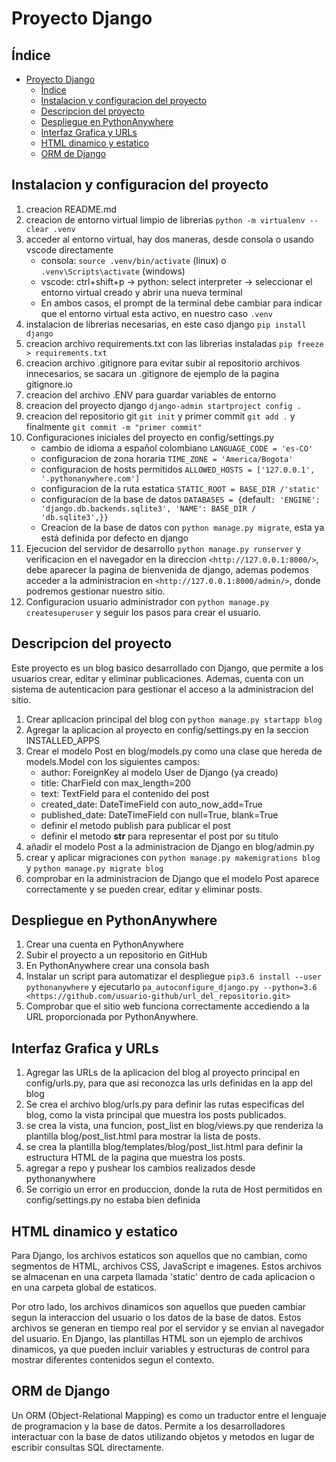 # Proyecto Django

## Índice

- [Proyecto Django](#proyecto-django)
  - [Índice](#índice)
  - [Instalacion y configuracion del proyecto](#instalacion-y-configuracion-del-proyecto)
  - [Descripcion del proyecto](#descripcion-del-proyecto)
  - [Despliegue en PythonAnywhere](#despliegue-en-pythonanywhere)
  - [Interfaz Grafica y URLs](#interfaz-grafica-y-urls)
  - [HTML dinamico y estatico](#html-dinamico-y-estatico)
  - [ORM de Django](#orm-de-django)

## Instalacion y configuracion del proyecto

1. creacion README.md
2. creacion de entorno virtual limpio de librerias `python -m virtualenv --clear .venv`
3. acceder al entorno virtual, hay dos maneras, desde consola o usando vscode directamente
   - consola: `source .venv/bin/activate` (linux) o `.venv\Scripts\activate` (windows)
   - vscode: ctrl+shift+p -> python: select interpreter -> seleccionar el entorno virtual creado y abrir una nueva terminal
   - En ambos casos, el prompt de la terminal debe cambiar para indicar que el entorno virtual esta activo, en nuestro caso `.venv`
4. instalacion de librerias necesarias, en este caso django `pip install django`
5. creacion archivo requirements.txt con las librerias instaladas `pip freeze > requirements.txt`
6. creacion archivo .gitignore para evitar subir al repositorio archivos innecesarios, se sacara un .gitignore de ejemplo de la pagina gitignore.io
7. creacion del archivo .ENV para guardar variables de entorno
8. creacion del proyecto django `django-admin startproject config .`
9. creacion del repositorio git `git init` y primer commit `git add .` y finalmente `git commit -m "primer commit"`
10. Configuraciones iniciales del proyecto en config/settings.py
    - cambio de idioma a español colombiano `LANGUAGE_CODE = 'es-CO'`
    - configuracion de zona horaria `TIME_ZONE = 'America/Bogota'`
    - configuracion de hosts permitidos `ALLOWED_HOSTS = ['127.0.0.1', '.pythonanywhere.com']`
    - configuracion de la ruta estatica `STATIC_ROOT = BASE_DIR /'static'`
    - configuracion de la base de datos `DATABASES = {`default`: 'ENGINE': 'django.db.backends.sqlite3', 'NAME': BASE_DIR / 'db.sqlite3',}}`
    - Creacion de la base de datos con `python manage.py migrate`, esta ya está definida por defecto en django
11. Ejecucion del servidor de desarrollo `python manage.py runserver` y verificacion en el navegador en la direccion `<http://127.0.0.1:8000/>`, debe aparecer la pagina de bienvenida de django, ademas podemos acceder a la administracion en `<http://127.0.0.1:8000/admin/>`, donde podremos gestionar nuestro sitio.
12. Configuracion usuario administrador con `python manage.py createsuperuser` y seguir los pasos para crear el usuario.

## Descripcion del proyecto

Este proyecto es un blog basico desarrollado con Django, que permite a los usuarios crear, editar y eliminar publicaciones. Ademas, cuenta con un sistema de autenticacion para gestionar el acceso a la administracion del sitio.

1. Crear aplicacion principal del blog con `python manage.py startapp blog`
2. Agregar la aplicacion al proyecto en config/settings.py en la seccion INSTALLED_APPS
3. Crear el modelo Post en blog/models.py como una clase que hereda de models.Model con los siguientes campos:
    - author: ForeignKey al modelo User de Django (ya creado)
    - title: CharField con max_length=200
    - text: TextField para el contenido del post
    - created_date: DateTimeField con auto_now_add=True
    - published_date: DateTimeField con null=True, blank=True
    - definir el metodo publish para publicar el post
    - definir el metodo __str__ para representar el post por su titulo
4. añadir el modelo Post a la administracion de Django en blog/admin.py
5. crear y aplicar migraciones con `python manage.py makemigrations blog` y `python manage.py migrate blog`
6. comprobar en la administracion de Django que el modelo Post aparece correctamente y se pueden crear, editar y eliminar posts.

## Despliegue en PythonAnywhere

1. Crear una cuenta en PythonAnywhere
2. Subir el proyecto a un repositorio en GitHub
3. En PythonAnywhere crear una consola bash
4. Instalar un script para automatizar el despliegue `pip3.6 install --user pythonanywhere` y ejecutarlo `pa_autoconfigure_django.py --python=3.6 <https://github.com/usuario-github/url_del_repositorio.git>`
5. Comprobar que el sitio web funciona correctamente accediendo a la URL proporcionada por PythonAnywhere.

## Interfaz Grafica y URLs

1. Agregar las URLs de la aplicacion del blog al proyecto principal en config/urls.py, para que asi reconozca las urls definidas en la app del blog
2. Se crea el archivo blog/urls.py para definir las rutas especificas del blog, como la vista principal que muestra los posts publicados.
3. se crea la vista, una funcion, post_list en blog/views.py que renderiza la plantilla blog/post_list.html para mostrar la lista de posts.
4. se crea la plantilla blog/templates/blog/post_list.html para definir la estructura HTML de la pagina que muestra los posts.
5. agregar a repo y pushear los cambios realizados desde pythonanywhere
6. Se corrigio un error en produccion, donde la ruta de Host permitidos en config/settings.py no estaba bien definida

## HTML dinamico y estatico

Para Django, los archivos estaticos son aquellos que no cambian, como segmentos de HTML, archivos CSS, JavaScript e imagenes. Estos archivos se almacenan en una carpeta llamada 'static' dentro de cada aplicacion o en una carpeta global de estaticos.

Por otro lado, los archivos dinamicos son aquellos que pueden cambiar segun la interaccion del usuario o los datos de la base de datos. Estos archivos se generan en tiempo real por el servidor y se envian al navegador del usuario. En Django, las plantillas HTML son un ejemplo de archivos dinamicos, ya que pueden incluir variables y estructuras de control para mostrar diferentes contenidos segun el contexto.

## ORM de Django

Un ORM (Object-Relational Mapping) es como un traductor entre el lenguaje de programacion y la base de datos. Permite a los desarrolladores interactuar con la base de datos utilizando objetos y metodos en lugar de escribir consultas SQL directamente.